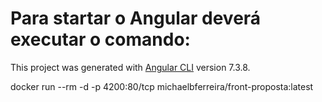 # Para startar o Angular deverá executar o comando:

This project was generated with [Angular CLI](https://github.com/angular/angular-cli) version 7.3.8.

docker run --rm -d -p 4200:80/tcp michaelbferreira/front-proposta:latest
